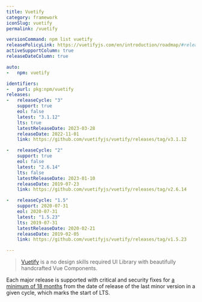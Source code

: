 ```yaml
---
title: Vuetify
category: framework
iconSlug: vuetify
permalink: /vuetify

versionCommand: npm list vuetify
releasePolicyLink: https://vuetifyjs.com/en/introduction/roadmap/#released
activeSupportColumn: true
releaseDateColumn: true

auto:
-   npm: vuetify

identifiers:
-   purl: pkg:npm/vuetify
releases:
-   releaseCycle: "3"
    support: true
    eol: false
    latest: "3.1.12"
    lts: true
    latestReleaseDate: 2023-03-28
    releaseDate: 2022-11-01
    link: https://github.com/vuetifyjs/vuetify/releases/tag/v3.1.12

-   releaseCycle: "2"
    support: true
    eol: false
    latest: "2.6.14"
    lts: false
    latestReleaseDate: 2023-01-10
    releaseDate: 2019-07-23
    link: https://github.com/vuetifyjs/vuetify/releases/tag/v2.6.14

-   releaseCycle: "1.5"
    support: 2020-07-31
    eol: 2020-07-31
    latest: "1.5.23"
    lts: 2019-07-31
    latestReleaseDate: 2020-02-21
    releaseDate: 2019-02-05
    link: https://github.com/vuetifyjs/vuetify/releases/tag/v1.5.23

---
```


> [Vuetify](https://vuetifyjs.com/) is a no design skills required UI Library with 
> beautifully handcrafted Vue Components.

Each major release is supported with critical and security fixes for [a minimum of 18 months](https://vuetifyjs.com/en/introduction/long-term-support/) from the date of release of the last minor version in a given cycle, which marks the start of LTS.

